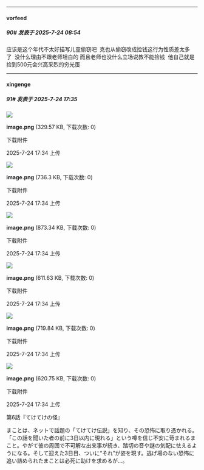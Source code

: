 ﻿
*****

####  vorfeed  
##### 90#       发表于 2025-7-24 08:54

应该是这个年代不太好描写儿童偷窃吧  克也从偷窃改成捡钱这行为性质差太多了  没什么理由不跟老师坦白的
而且老师也没什么立场说教不能捡钱  他自己就是捡到500元会兴高采烈的穷光蛋


*****

####  xingenge  
##### 91#       发表于 2025-7-24 17:35

<img src="https://img.stage1st.com/forum/202507/24/173412md8s69rs1ukr4af4.png" referrerpolicy="no-referrer">

<strong>image.png</strong> (329.57 KB, 下载次数: 0)

下载附件

2025-7-24 17:34 上传

<img src="https://img.stage1st.com/forum/202507/24/173417ygo5fg33j9pg5lv5.png" referrerpolicy="no-referrer">

<strong>image.png</strong> (736.3 KB, 下载次数: 0)

下载附件

2025-7-24 17:34 上传

<img src="https://img.stage1st.com/forum/202507/24/173421q4u4gayv4844a8o4.png" referrerpolicy="no-referrer">

<strong>image.png</strong> (873.34 KB, 下载次数: 0)

下载附件

2025-7-24 17:34 上传

<img src="https://img.stage1st.com/forum/202507/24/173425pbklaa5u5vmmlp0v.png" referrerpolicy="no-referrer">

<strong>image.png</strong> (611.63 KB, 下载次数: 0)

下载附件

2025-7-24 17:34 上传

<img src="https://img.stage1st.com/forum/202507/24/173428qi3ebeje4kst3fc6.png" referrerpolicy="no-referrer">

<strong>image.png</strong> (719.84 KB, 下载次数: 0)

下载附件

2025-7-24 17:34 上传

<img src="https://img.stage1st.com/forum/202507/24/173432v0oqenzgg1qfe0q4.png" referrerpolicy="no-referrer">

<strong>image.png</strong> (620.75 KB, 下载次数: 0)

下载附件

2025-7-24 17:34 上传

第6話『てけてけの怪』

まことは、ネットで話題の「てけてけ伝説」を知り、その恐怖に取り憑かれる。「この話を聞いた者の前に3日以内に現れる」という噂を信じ不安に苛まれるまこと。やがて彼の周囲で不可解な出来事が続き、踏切の音や謎の気配に怯えるようになる。そして迎えた3日目、ついに“それ”が姿を現す。逃げ場のない恐怖に追い詰められたまことは必死に助けを求めるが…。


